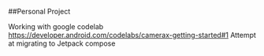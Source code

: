 ##Personal Project

Working with google codelab https://developer.android.com/codelabs/camerax-getting-started#1
Attempt at migrating to Jetpack compose
